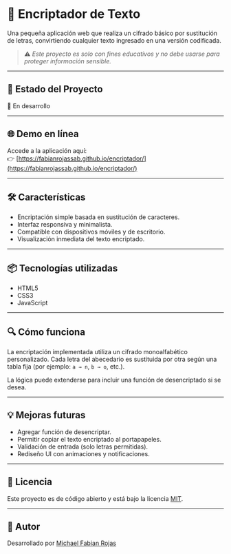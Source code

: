 # 🔐 Encriptador de Texto

Una pequeña aplicación web que realiza un cifrado básico por sustitución de letras, convirtiendo cualquier texto ingresado en una versión codificada.

> ⚠️ *Este proyecto es solo con fines educativos y no debe usarse para proteger información sensible.*

---

## 🧪 Estado del Proyecto

🚧 En desarrollo

---

## 🌐 Demo en línea

Accede a la aplicación aquí:  
👉 [https://fabianrojassab.github.io/encriptador/](https://fabianrojassab.github.io/encriptador/)

---

## 🛠️ Características

- Encriptación simple basada en sustitución de caracteres.
- Interfaz responsiva y minimalista.
- Compatible con dispositivos móviles y de escritorio.
- Visualización inmediata del texto encriptado.

---

## 📦 Tecnologías utilizadas

- HTML5
- CSS3
- JavaScript

---

## 🔍 Cómo funciona

La encriptación implementada utiliza un cifrado monoalfabético personalizado. Cada letra del abecedario es sustituida por otra según una tabla fija (por ejemplo: `a → n`, `b → o`, etc.).

La lógica puede extenderse para incluir una función de desencriptado si se desea.

---

## 💡 Mejoras futuras

- Agregar función de desencriptar.
- Permitir copiar el texto encriptado al portapapeles.
- Validación de entrada (solo letras permitidas).
- Rediseño UI con animaciones y notificaciones.

---

## 📄 Licencia

Este proyecto es de código abierto y está bajo la licencia [MIT](LICENSE).

---

## 👤 Autor

Desarrollado por [Michael Fabian Rojas](https://github.com/fabianrojassab)

